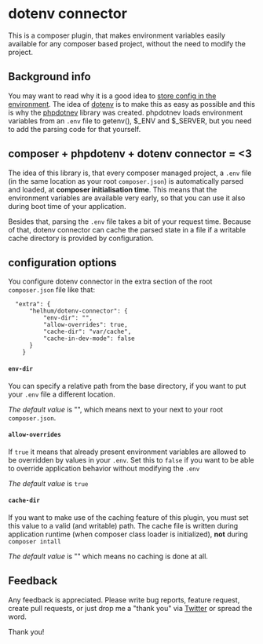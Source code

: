 # dotenv connector

This is a composer plugin, that makes environment
variables easily available for any composer based project,
without the need to modify the project.

## Background info
You may want to read why it is a good idea to [store config in the environment](http://12factor.net/config).
The idea of [dotenv](http://opensoul.org/2012/07/24/dotenv/) is to make this as easy as possible and this is why
the [phpdotnev](https://github.com/vlucas/phpdotenv) library was created.
phpdotnev loads environment variables from an `.env` file to getenv(), $_ENV and $_SERVER, but you need to
add the parsing code for that yourself.

## composer + phpdotenv + dotenv connector = <3
The idea of this library is, that every composer managed project, a `.env` file (in the same location as your root `composer.json`)
is automatically parsed and loaded, at **composer initialisation time**. This means that the environment variables
are available very early, so that you can use it also during boot time of your application.

Besides that, parsing the `.env` file takes a bit of your request time. Because of that, dotenv connector
can cache the parsed state in a file if a writable cache directory is provided by configuration.

## configuration options

You configure dotenv connector in the extra section of the root `composer.json` file like that:

```
  "extra": {
      "helhum/dotenv-connector": {
          "env-dir": "",
          "allow-overrides": true,
          "cache-dir": "var/cache",
          "cache-in-dev-mode": false
      }
    }
```

#### `env-dir`
You can specify a relative path from the base directory, if you want to put your `.env` file a different location.

*The default value* is "", which means next to your next to your root `composer.json`.

#### `allow-overrides`
If `true` it means that already present environment variables are allowed to be overridden by values in your `.env`.
Set this to `false` if you want to be able to override application behavior without modifying the `.env`

*The default value* is `true`

#### `cache-dir`
If you want to make use of the caching feature of this plugin, you must set this value to a valid (and writable) path.
The cache file is written during application runtime (when composer class loader is initialized), **not** during `composer intall`

*The default value* is "" which means no caching is done at all.

## Feedback

Any feedback is appreciated. Please write bug reports, feature request, create pull requests, or just drop me a "thank you" via [Twitter](https://twitter.com/helhum) or spread the word.

Thank you!
